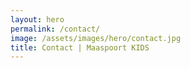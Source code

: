 ```yaml
---
layout: hero
permalink: /contact/
image: /assets/images/hero/contact.jpg
title: Contact | Maaspoort KIDS
---
```

